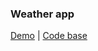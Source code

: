 ### Weather app

[Demo](https://vladk96.github.io/weather-app/) | [Code base](https://github.com/vladk96/weather-app)
